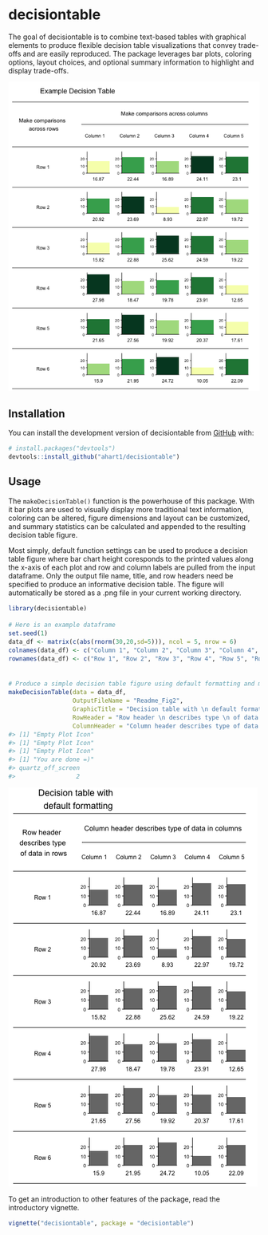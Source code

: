 
<!-- README.md is generated from README.Rmd. Please edit that file -->
decisiontable
=============

<!-- badges: start -->
<!-- badges: end -->
The goal of decisiontable is to combine text-based tables with graphical elements to produce flexible decision table visualizations that convey trade-offs and are easily reproduced. The package leverages bar plots, coloring options, layout choices, and optional summary information to highlight and display trade-offs.

![Decision table created using the dataframe option](Readme_Fig1.png)

Installation
------------

<!--You can install the released version of decisiontable from [CRAN](https://CRAN.R-project.org) with:

``` r
install.packages("decisiontable", build_vignettes = TRUE)
```

And the development version from [GitHub](https://github.com/) with:
-->
You can install the development version of decisiontable from [GitHub](https://github.com/) with:

``` r
# install.packages("devtools")
devtools::install_github("ahart1/decisiontable")
```

Usage
-----

The `makeDecisionTable()` function is the powerhouse of this package. With it bar plots are used to visually display more traditional text information, coloring can be altered, figure dimensions and layout can be customized, and summary statistics can be calculated and appended to the resulting decision table figure.

Most simply, default function settings can be used to produce a decision table figure where bar chart height coresponds to the printed values along the x-axis of each plot and row and column labels are pulled from the input dataframe. Only the output file name, title, and row headers need be specified to produce an informative decision table. The figure will automatically be stored as a .png file in your current working directory.

``` r
library(decisiontable)

# Here is an example dataframe
set.seed(1)
data_df <- matrix(c(abs(rnorm(30,20,sd=5))), ncol = 5, nrow = 6)
colnames(data_df) <- c("Column 1", "Column 2", "Column 3", "Column 4", "Column 5")
rownames(data_df) <- c("Row 1", "Row 2", "Row 3", "Row 4", "Row 5", "Row 6")


# Produce a simple decision table figure using default formatting and minimal input
makeDecisionTable(data = data_df,
                  OutputFileName = "Readme_Fig2",
                  GraphicTitle = "Decision table with \n default formatting",
                  RowHeader = "Row header \n describes type \n of data in rows",
                  ColumnHeader = "Column header describes type of data in columns")
#> [1] "Empty Plot Icon"
#> [1] "Empty Plot Icon"
#> [1] "Empty Plot Icon"
#> [1] "You are done =)"
#> quartz_off_screen 
#>                 2
```

![Decision table created using the dataframe option](Readme_Fig2.png)

To get an introduction to other features of the package, read the introductory vignette.

``` r
vignette("decisiontable", package = "decisiontable")
```

